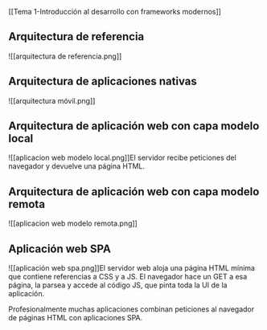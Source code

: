[[Tema 1-Introducción al desarrollo con frameworks modernos]]

## Arquitectura de referencia
![[arquitectura de referencia.png]]

## Arquitectura de aplicaciones nativas
![[arquitectura móvil.png]]

## Arquitectura de aplicación web con capa modelo local
![[aplicacion web modelo local.png]]El servidor recibe peticiones del navegador y devuelve una página HTML.

## Arquitectura de aplicación web con capa modelo remota
![[aplicacion web modelo remota.png]]

## Aplicación web SPA
![[aplicación web spa.png]]El servidor web aloja una página HTML mínima que contiene referencias a CSS y a JS. El navegador hace un GET a esa página, la parsea y accede al código JS, que pinta toda la UI de la aplicación.

Profesionalmente muchas aplicaciones combinan peticiones al navegador de páginas HTML con aplicaciones SPA.